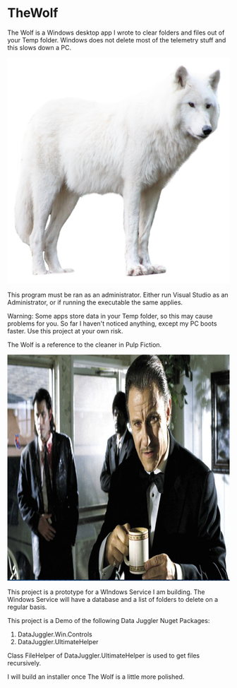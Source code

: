 # TheWolf
The Wolf is a Windows desktop app I wrote to clear folders and files out of your Temp folder.
Windows does not delete most of the telemetry stuff and this slows down a PC.

<img src="https://github.com/DataJuggler/SharedRepo/blob/master/Shared/Images/TheWolf.png" height="512" width="512" />

This program must be ran as an administrator. Either run Visual Studio as an Administrator, or if running the executable the same applies.

Warning: 
Some apps store data in your Temp folder, so this may cause problems for you. So far I haven't noticed anything, except my PC boots faster.
Use this project at your own risk.

The Wolf is a reference to the cleaner in Pulp Fiction.

<img src="https://github.com/DataJuggler/SharedRepo/blob/master/Shared/Images/TheWolfPulpFiction.png" height="512" width="768" />

This project is a prototype for a WIndows Service I am building. The Windows Service will have a database and a list of folders to delete on a regular basis.

This project is a Demo of the following Data Juggler Nuget Packages:
1. DataJuggler.Win.Controls
2. DataJuggler.UltimateHelper

Class FileHelper of DataJuggler.UltimateHelper is used to get files recursively.

I will build an installer once The Wolf is a little more polished.
